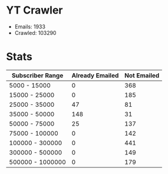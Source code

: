 # YT Crawler
- Emails: 1933
- Crawled: 103290

# Stats
| Subscriber Range  | Already Emailed | Not Emailed |
|-------|-------|-------|
| 5000 - 15000 | 0 | 368 |
| 15000 - 25000 | 0 | 185 |
| 25000 - 35000 | 47 | 81 |
| 35000 - 50000 | 148 | 31 |
| 50000 - 75000 | 25 | 137 |
| 75000 - 100000 | 0 | 142 |
| 100000 - 300000 | 0 | 441 |
| 300000 - 500000 | 0 | 149 |
| 500000 - 1000000 | 0 | 179 |
